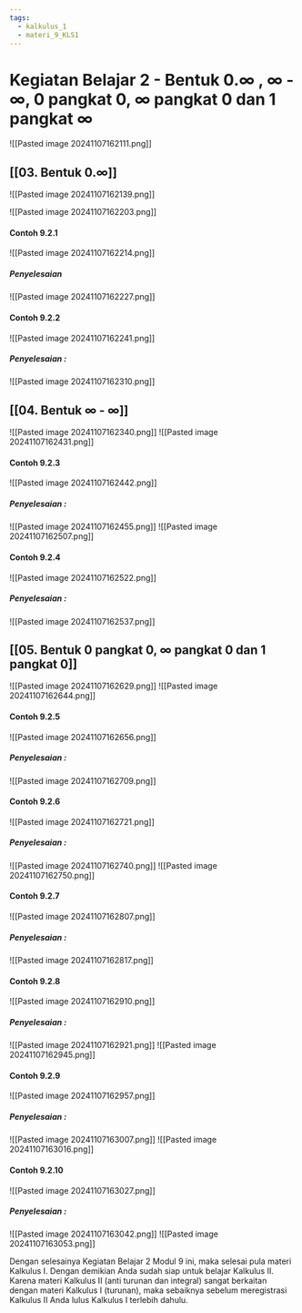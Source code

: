 ```yaml
---
tags:
  - kalkulus_1
  - materi_9_KLS1
---
```

# Kegiatan Belajar 2 - Bentuk 0.∞ , ∞ - ∞, 0 pangkat 0, ∞ pangkat 0 dan 1 pangkat ∞

![[Pasted image 20241107162111.png]]


## [[03. Bentuk 0.∞]]

![[Pasted image 20241107162139.png]]

![[Pasted image 20241107162203.png]]


#### Contoh 9.2.1

![[Pasted image 20241107162214.png]]

##### Penyelesaian

![[Pasted image 20241107162227.png]]


#### Contoh 9.2.2

![[Pasted image 20241107162241.png]]

##### Penyelesaian :

![[Pasted image 20241107162310.png]]





## [[04. Bentuk  ∞ - ∞]]

![[Pasted image 20241107162340.png]]
![[Pasted image 20241107162431.png]]

#### Contoh 9.2.3

![[Pasted image 20241107162442.png]]

##### Penyelesaian :

![[Pasted image 20241107162455.png]]
![[Pasted image 20241107162507.png]]

#### Contoh 9.2.4

![[Pasted image 20241107162522.png]]

##### Penyelesaian :

![[Pasted image 20241107162537.png]]





## [[05. Bentuk 0 pangkat 0, ∞ pangkat 0 dan 1 pangkat 0]]

![[Pasted image 20241107162629.png]]
![[Pasted image 20241107162644.png]]

#### Contoh 9.2.5

![[Pasted image 20241107162656.png]]

##### Penyelesaian :

![[Pasted image 20241107162709.png]]


#### Contoh 9.2.6

![[Pasted image 20241107162721.png]]

##### Penyelesaian :

![[Pasted image 20241107162740.png]]
![[Pasted image 20241107162750.png]]

#### Contoh 9.2.7

![[Pasted image 20241107162807.png]]

##### Penyelesaian :

![[Pasted image 20241107162817.png]]


#### Contoh 9.2.8
![[Pasted image 20241107162910.png]]

##### Penyelesaian :

![[Pasted image 20241107162921.png]]
![[Pasted image 20241107162945.png]]


#### Contoh 9.2.9

![[Pasted image 20241107162957.png]]

##### Penyelesaian :

![[Pasted image 20241107163007.png]]
![[Pasted image 20241107163016.png]]


#### Contoh 9.2.10

![[Pasted image 20241107163027.png]]

##### Penyelesaian :

![[Pasted image 20241107163042.png]]
![[Pasted image 20241107163053.png]]


Dengan selesainya Kegiatan Belajar 2 Modul 9 ini, maka selesai pula materi Kalkulus I. Dengan demikian Anda sudah siap untuk belajar Kalkulus II. Karena materi Kalkulus II (anti turunan dan integral) sangat berkaitan dengan materi Kalkulus I (turunan), maka sebaiknya sebelum meregistrasi Kalkulus II Anda lulus Kalkulus I terlebih dahulu.






